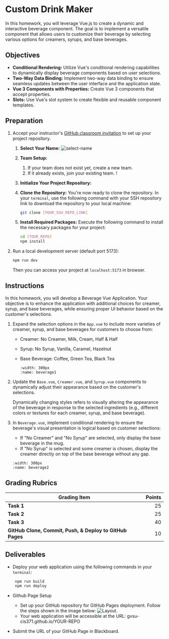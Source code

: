 # Custom Drink Maker

In this homework, you will leverage Vue.js to create a dynamic and interactive beverage component. The goal is to implement a versatile component that allows users to customize their beverage by selecting various options for creamers, syrups, and base beverages.

## Objectives

- **Conditional Rendering:** Utilize Vue's conditional rendering capabilities to dynamically display beverage components based on user selections.
- **Two-Way Data Binding:** Implement two-way data binding to ensure seamless updates between the user interface and the application state.
- **Vue 3 Components with Properties:** Create Vue 3 components that accept properties.
- **Slots:** Use Vue's slot system to create flexible and reusable component templates.

## Preparation

1. Accept your instructor's [GitHub classroom invitation](https://classroom.github.com/a/E9FFIy0L) to set up your project repository.

   1. **Select Your Name:** ![select-name](../assets/img/project1-selectname.jpg)
   2. **Team Setup:**
      1. If your team does not exist yet, create a new team.
      2. If it already exists, join your existing team. !
   3. **Initialize Your Project Repository:**
   4. **Clone the Repository:** You're now ready to clone the repository. In your `terminal`, use the following command with your SSH repository link to download the repository to your local machine:

      ```bash
      git clone [YOUR_SSH_REPO_LINK]
      ```

   5. **Install Required Packages:** Execute the following command to install the necessary packages for your project:

      ```bash
      cd [YOUR_REPO]
      npm install
      ```

2. Run a local development server (default port 5173):

   ```bash
   npm run dev
   ```

   Then you can access your project at `localhost:5173` in browser.

## Instructions

In this homework, you will develop a Beverage Vue Application. Your objective is to enhance the application with additional choices for creamer, syrup, and base beverages, while ensuring proper UI behavior based on the customer's selections.

1. Expand the selection options in the `App.vue` to include more varieties of creamer, syrup, and base beverages for customers to choose from:

   - Creamer: No Creamer, Milk, Cream, Half & Half
   - Syrup: No Syrup, Vanilla, Caramel, Hazelnut
   - Base Beverage: Coffee, Green Tea, Black Tea

     ```{image} ../assets/img/project3-beverage1.jpg
     :width: 300px
     :name: beverage1
     ```

2. Update the `Base.vue`, `Creamer.vue`, and `Syrup.vue` components to dynamically adjust their appearance based on the customer's selections.

   Dynamically changing styles refers to visually altering the appearance of the beverage in response to the selected ingredients (e.g., different colors or textures for each creamer, syrup, and base beverage).

3. In `Beverage.vue`, implement conditional rendering to ensure the beverage's visual presentation is logical based on customer selections:

   - If "No Creamer" and "No Syrup" are selected, only display the base beverage in the mug.
   - If "No Syrup" is selected and some creamer is chosen, display the creamer directly on top of the base beverage without any gap.

   ```{image} ../assets/img/project3-beverage2.jpg
   :width: 300px
   :name: beverage2
   ```

## Grading Rubrics

| Grading Item                                             | Points |
| -------------------------------------------------------- | -----: |
| **Task 1**                                               |     25 |
| **Task 2**                                               |     25 |
| **Task 3**                                               |     40 |
| **GitHub Clone, Commit, Push, & Deploy to GitHub Pages** |     10 |

## Deliverables

- Deploy your web application using the following commands in your `terminal`:

  ```bash
   npm run build
   npm run deploy
  ```

- Github Page Setup

  - Set up your GitHub repository for GitHub Pages deployment. Follow the steps shown in the image below: ![Layout](../assets/img/project1-githubpage.jpg).
  - Your web application will be accessible at the URL: gvsu-cis371.github.io/YOUR-REPO

- Submit the URL of your GitHub Page in Blackboard.
